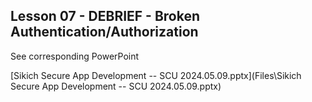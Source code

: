 ## Lesson 07 - DEBRIEF - Broken Authentication/Authorization

See corresponding PowerPoint

[Sikich Secure App Development -- SCU 2024.05.09.pptx](Files\Sikich Secure App Development -- SCU 2024.05.09.pptx) 

